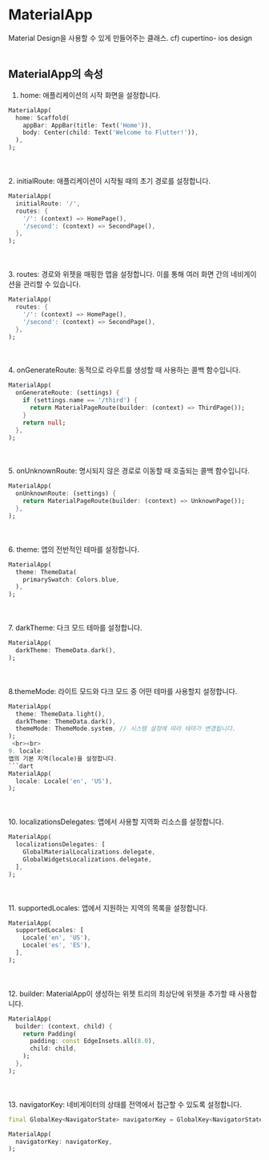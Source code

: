 # MaterialApp
 Material Design을 사용할 수 있게 만들어주는 클래스.
 cf) cupertino- ios design
 <br><br>
## MaterialApp의 속성
1. home:
애플리케이션의 시작 화면을 설정합니다.
```dart
MaterialApp(
  home: Scaffold(
    appBar: AppBar(title: Text('Home')),
    body: Center(child: Text('Welcome to Flutter!')),
  ),
);
```
 <br><br>
2. initialRoute:
애플리케이션이 시작될 때의 초기 경로를 설정합니다.
```dart
MaterialApp(
  initialRoute: '/',
  routes: {
    '/': (context) => HomePage(),
    '/second': (context) => SecondPage(),
  },
);
```
 <br><br>
3. routes:
경로와 위젯을 매핑한 맵을 설정합니다. 이를 통해 여러 화면 간의 네비게이션을 관리할 수 있습니다.
```dart
MaterialApp(
  routes: {
    '/': (context) => HomePage(),
    '/second': (context) => SecondPage(),
  },
);
```
 <br><br>
4. onGenerateRoute:
동적으로 라우트를 생성할 때 사용하는 콜백 함수입니다.
```dart
MaterialApp(
  onGenerateRoute: (settings) {
    if (settings.name == '/third') {
      return MaterialPageRoute(builder: (context) => ThirdPage());
    }
    return null;
  },
);
```
 <br><br>
5. onUnknownRoute:
명시되지 않은 경로로 이동할 때 호출되는 콜백 함수입니다.
```dart
MaterialApp(
  onUnknownRoute: (settings) {
    return MaterialPageRoute(builder: (context) => UnknownPage());
  },
);
```
 <br><br>
6. theme:
앱의 전반적인 테마를 설정합니다.
```dart
MaterialApp(
  theme: ThemeData(
    primarySwatch: Colors.blue,
  ),
);
```
 <br><br>
7. darkTheme:
다크 모드 테마를 설정합니다.
```dart
MaterialApp(
  darkTheme: ThemeData.dark(),
);
```
<br><br>
8.themeMode:
라이트 모드와 다크 모드 중 어떤 테마를 사용할지 설정합니다.

```dart
MaterialApp(
  theme: ThemeData.light(),
  darkTheme: ThemeData.dark(),
  themeMode: ThemeMode.system, // 시스템 설정에 따라 테마가 변경됩니다.
);
 <br><br>
9. locale:
앱의 기본 지역(locale)을 설정합니다.
```dart
MaterialApp(
  locale: Locale('en', 'US'),
);
```
 <br><br>
10. localizationsDelegates:
앱에서 사용할 지역화 리소스를 설정합니다.
```dart
MaterialApp(
  localizationsDelegates: [
    GlobalMaterialLocalizations.delegate,
    GlobalWidgetsLocalizations.delegate,
  ],
);
```
 <br><br>
11. supportedLocales:
앱에서 지원하는 지역의 목록을 설정합니다.
```dart
MaterialApp(
  supportedLocales: [
    Locale('en', 'US'),
    Locale('es', 'ES'),
  ],
);
```
 <br><br>
12. builder:
MaterialApp이 생성하는 위젯 트리의 최상단에 위젯을 추가할 때 사용합니다.
```dart
MaterialApp(
  builder: (context, child) {
    return Padding(
      padding: const EdgeInsets.all(8.0),
      child: child,
    );
  },
);
```
 <br><br>
13. navigatorKey:
네비게이터의 상태를 전역에서 접근할 수 있도록 설정합니다.
```dart
final GlobalKey<NavigatorState> navigatorKey = GlobalKey<NavigatorState>();

MaterialApp(
  navigatorKey: navigatorKey,
);
```
 <br><br>
